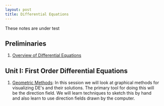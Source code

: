 ```yaml
---
layout: post
title: Differential Equations
---
```

<span class="newthought">These notes</span> are under test

## Preliminaries

1. [Overview of Differential Equations](preliminaries/overview_of_differential_equations)

## Unit I: First Order Differential Equations

1. [Geometric Methods](UnitI/geometric_methods): In this session we will look at graphical methods for visualizing DE's and their solutions. The primary tool for doing this will be the direction field. We will learn techniques to sketch this by hand and also learn to use direction fields drawn by the computer.